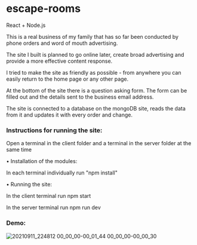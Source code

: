 # escape-rooms
React + Node.js

This is a real business of my family that has so far been conducted by phone orders and word of mouth advertising.

The site I built is planned to go online later, create broad advertising and provide a more effective content response.

I tried to make the site as friendly as possible - from anywhere you can easily return to the home page or any other page.

At the bottom of the site there is a question asking form. The form can be filled out and the details sent to the business email address.

The site is connected to a database on the mongoDB site, reads the data from it and updates it with every order and change.

### Instructions for running the site:

Open a terminal in the client folder and a terminal in the server folder at the same time

• Installation of the modules:

In each terminal individually run "npm install"

• Running the site:

In the client terminal run npm start

In the server terminal run npm run dev

### Demo:

![20210911_224812 00_00_00-00_01_44 00_00_00-00_00_30](https://user-images.githubusercontent.com/86181976/132962029-b123a0af-bdc5-4b3d-b4ca-6d96559166fb.gif)
